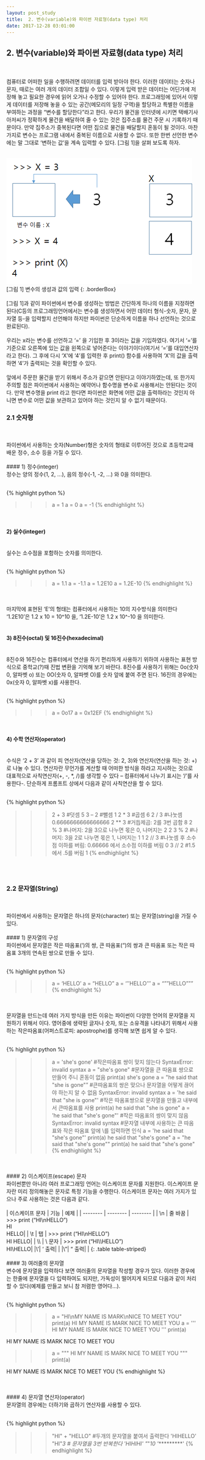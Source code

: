 ```yaml
---
layout: post_study
title:  2. 변수(variable)와 파이썬 자료형(data type) 처리
date: 2017-12-28 03:01:00
---
```

## 2. 변수(variable)와 파이썬 자료형(data type) 처리
<br/>
<br/>
컴퓨터로 어떠한 일을 수행하려면 데이터를 입력 받아야 한다. 이러한 데이터는 숫자나 문자, 때로는 여러 개의 데이터 조합일 수 있다. 이렇게 입력 받은 데이터는 어딘가에 저장해 놓고 필요한 경우에 읽어 오거나 수정할 수 있어야 한다. 프로그래밍에 있어서 이렇게 데이터를 저장해 놓을 수 있는 공간(메모리의 일정 구역)을 할당하고 특별한 이름을 부여하는 과정을 “변수를 할당한다”라고 한다. 우리가 물건을 인터넷에 시키면 택배기사 아저씨가 정확하게 물건을 배달하여 줄 수 있는 것은 집주소를 물건 주문 시 기록하기 때문이다. 만약 집주소가 중복된다면 어떤 집으로 물건을 배달할지 혼동이 될 것이다. 마찬가지로 변수는 프로그램 내에서 중복된 이름으로 사용할 수 없다. 또한 한번 선언한 변수에는 말 그대로 ‘변하는 값’을 계속 입력할 수 있다. [그림 1]을 살펴 보도록 하자.
<br/>
<br/>

![](/asset/study/python_basic/2/9.png)
[그림 1] 변수의 생성과 값의 입력
{: .borderBox}
<br/>
<br/>
[그림 1]과 같이 파이썬에서 변수를 생성하는 방법은 간단하게 하나의 이름을 지정하면 된다(C등의 프로그래밍언어에서는 변수를 생성하면서 어떤 데이터 형식-숫자, 문자, 문자열 등-을 입력할지 선언해야 하지만 파이썬은 단순하게 이름을 하나 선언하는 것으로 완료된다).
<br/>
<br/>
우리는 x라는 변수를 선언하고 ‘=’ 을 기입한 후 3이라는 값을 기입하였다. 여기서 ‘=’를 기준으로 오른쪽에 있는 값을 왼쪽으로 넣어준다는 이야기이다(여기서 ‘=’를 대입연산자라고 한다). 그 후에 다시 ‘X’에 ‘4’를 입력한 후 print() 함수를 사용하여 ‘X’의 값을 출력하면 ‘4’가 출력되는 것을 확인할 수 있다.
<br/>
<br/>
앞에서 주문한 물건을 받기 위해서 주소가 같으면 안된다고 이야기하였는데, 또 한가지 주의할 점은 파이썬에서 사용하는 예약어나 함수명을 변수로 사용해서는 안된다는 것이다. 만약 변수명을 print 라고 한다면 파이썬은 화면에 어떤 값을 출력하라는 것인지 아니면 변수로 어떤 값을 보관하고 있어야 하는 것인지 알 수 없기 때문이다.
<br/>

### 2.1 숫자형
<br/>
<br/>
파이썬에서 사용하는 숫자(Number)형은 숫자의 형태로 이루어진 것으로 초등학교때 배운 정수, 소수 등을 가질 수 있다.
<br/>
<br/>
#### 1) 정수(integer)
<br/>
정수는 양의 정수(1, 2, ...), 음의 정수(-1, -2, ...) 와 0을 의미한다.
<br/>
<br/>

{% highlight python %}
>>> a = 1
>>> a = 0
>>> a = -1
{% endhighlight %}

<br/>

#### 2) 실수(integer)
<br/>
실수는 소수점을 포함하는 숫자를 의미한다.
<br/>
<br/>

{% highlight python %}
>>> a = 1.1
>>> a = -1.1
>>> a = 1.2E10
>>> a = 1.2E-10
{% endhighlight %}

<br/>
<br/>
마지막에 표현된 ‘E’의 형태는 컴퓨터에서 사용하는 10의 지수방식을 의미한다 ‘1.2E10’은 1.2 x 10 = 10^10 을, ‘1.2E-10’은 1.2 x 10^-10 을 의미한다.
<br/>
<br/>

#### 3) 8진수(octal) 및 16진수(hexadecimal)
<br/>
8진수와 16진수는 컴퓨터에서 연산을 하기 편리하게 사용하기 위하여 사용하는 표현 방식으로 중학교(?)때 진법 변환을 기억해 보기 바란다. 8진수를 사용하기 위해는 0o(숫자 0, 알파벳 o) 또는 0O(숫자 0, 알파벳 O)를 숫자 앞에 붙여 주면 된다. 16진의 경우에는 0x(숫자 0, 알파벳 x)를 사용한다.
<br/>
<br/>

{% highlight python %}
>>> a = 0o17
>>> a = 0x12EF
{% endhighlight %}

<br/>

#### 4) 수학 연산자(operator)
<br/>
수식은 ‘2 + 3’ 과 같이 피 연산자(연산을 당하는 것: 2, 3)와 연산자(연산을 하는 것: +)로 나눌 수 있다. 연산자란 무언가를 계산할 때 어떠한 방식을 하라고 지시하는 것으로 대표적으로 사칙연산자(+, -, *, /)를 생각할 수 있다 – 컴퓨터에서 나누기 표시는 ‘/’를 사용한다-. 단순하게 프롬프트 상에서 다음과 같이 사칙연산을 할 수 있다.
<br/>
<br/>

{% highlight python %}
>>> 2 + 3 #덧셈
5
>>> 3 – 2 #뺄셈
1
>>> 2 * 3 #곱셈
6
>>> 2 / 3 #나눗셈
0.6666666666666666
>>> 2 ** 3 #거듭제곱: 2를 3번 곱함
8
>>> 2 % 3 #나머지: 2을 3으로 나누면 몫은 0, 나머지는 2
2
>>> 3 % 2 #나머지: 3을 2로 나누면 몫은 1, 나머지는 1
1
>>> 2 // 3 #나눗셈 후 소수점 이하를 버림: 0.66666 에서 소수점 이하를 버림
0
>>> 3 // 2 #1.5에서 .5를 버림
1
{% endhighlight %}

<br/>
<br/>

### 2.2 문자열(String)
<br/>
<br/>
파이썬에서 사용하는 문자열은 하나의 문자(character) 또는 문자열(string)을 가질 수 있다.
<br/>
<br/>
#### 1) 문자열의 구성
<br/>
파이썬에서 문자열은 작은 따옴표(‘)의 쌍, 큰 따옴표(“)의 쌍과 큰 따옴표 또는 작은 따옴표 3개의 연속된 쌍으로 만들 수 있다.
<br/>
<br/>

{% highlight python %}
>>> a = ‘HELLO’
>>> a = “HELLO”
>>> a = ‘’’HELLO’’’
>>> a = “””HELLO”””
{% endhighlight %}

<br/>
<br/>
문자열을 만드는데 여러 가지 방식을 만든 이유는 파이썬이 다양한 언어의 문자열을 지원하기 위해서 이다. 영어중에 생략된 글자나 숫자, 또는 소유격을 나타내기 위해서 사용하는 작은따옴표(어퍼스트로피: apostrophe)를 생각해 보면 쉽게 알 수 있다.
<br/>
<br/>

{% highlight python %}
>>> a = 'she's gone' #작은따옴표 쌍이 맞지 않는다
SyntaxError: invalid syntax
>>> a = "she's gone" #문자열을 큰 따옴표 쌍으로 만들어 주니 혼동이 없음
>>> print(a)
she's gone
>>> a = "he said that "she is gone"” #큰따옴표의 쌍은 맞으나 문자열을 어떻게 끊어야 하는지 알 수 없음
SyntaxError: invalid syntax
>>> a = 'he said that "she is gone"' #작은 따옴표쌍으로 문자열을 만들고 내부에서 큰따옴표를 사용
>>> print(a)
he said that "she is gone"
>>> a = 'he said that "she's gone"' #작은 따옴표의 쌍이 맞지 않음
SyntaxError: invalid syntax
>>> #문자열 내부에 사용하는 큰 따옴표와 작은 따옴표 앞에 \를 입력하면 인식
>>> a = 'he said that "she\'s gone"'
>>> print(a)
he said that "she's gone"
>>> a = "he said that \"she\'s gone\""
>>> print(a)
he said that "she's gone"
{% endhighlight %}

<br/>
<br/>
#### 2) 이스케이프(escape) 문자
<br/>
파이썬뿐만 아니라 여러 프로그래밍 언어는 이스케이프 문자를 지원한다. 이스케이프 문자란 미리 정의해놓은 문자로 특정 기능을 수행한다. 이스케이프 문자는 여러 가지가 있으나 주로 사용하는 것은 다음과 같다.
<br/>
<br/>
| 이스케이프 문자 | 기능 | 예제 |
| -------- | -------- | -------- |
| \n |	줄 바꿈 | >>> print (“HI\nHELLO”)<br/>HI<br/>HELLO|
| \t |	탭     | >>> print (“HI\nHELLO”)<br/>HI      HELLO|
| \\ |	\ 문자 | >>> print (“HI\\HELLO”)<br/>HI\HELLO|
|\’|	‘ 출력| |
|\”|	“ 출력| |
{: .table table-striped}

<br/>
<br/>
#### 3) 여러줄의 문자열
<br/>
변수에 문자열을 입력하다 보면 여러줄의 문자열을 작성할 경우가 있다. 이러한 경우에는 한줄에 문자열을 다 입력하여도 되지만, 가독성이 떨어지게 되므로 다음과 같이 처리할 수 있다(예제를 만들고 보니 참 저렴한 영어다…).
<br/>
<br/>

{% highlight python %}
>>> a = "HI\nMY NAME IS MARK\nNICE TO MEET YOU"
>>> print(a)
HI
MY NAME IS MARK
NICE TO MEET YOU
>>> a = '''
HI
MY NAME IS MARK
NICE TO MEET YOU
'''
>>> print(a)

HI
MY NAME IS MARK
NICE TO MEET YOU

>>> a = """
HI
MY NAME IS MARK
NICE TO MEET YOU
"""
>>> print(a)

HI
MY NAME IS MARK
NICE TO MEET YOU
{% endhighlight %}

<br/>
<br/>
#### 4) 문자열 연산자(operator)
<br/>
문자열의 경우에는 더하기와 곱하기 연산자를 사용할 수 있다.
<br/>
<br/>

{% highlight python %}
>>> "HI" + "HELLO" #두개의 문자열을 붙여서 출력한다
'HIHELLO'
>>> "HI"*3 # 문자열을 3번 반복한다
'HIHIHI'
>>> "*"*10
'**********'
{% endhighlight %}

<br/>
<br/>



